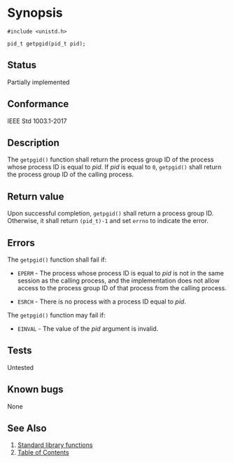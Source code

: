 # Synopsis

`#include <unistd.h>`

`pid_t getpgid(pid_t pid);`

## Status

Partially implemented

## Conformance

IEEE Std 1003.1-2017

## Description

The `getpgid()` function shall return the process group ID of the process whose process ID is equal to _pid_. If _pid_
is equal to `0`, `getpgid()` shall return the process group ID of the calling process.

## Return value

Upon successful completion, `getpgid()` shall return a process group ID. Otherwise, it shall return `(pid_t)-1` and set
`errno` to indicate the error.

## Errors

The `getpgid()` function shall fail if:

* `EPERM` - The process whose process ID is equal to _pid_ is not in the same session as the calling process, and the
 implementation does not allow access to the process group ID of that process from the calling process.

* `ESRCH` - There is no process with a process ID equal to _pid_.

The `getpgid()` function may fail if:

* `EINVAL` - The value of the _pid_ argument is invalid.

## Tests

Untested

## Known bugs

None

## See Also

1. [Standard library functions](../README.md)
2. [Table of Contents](../../../README.md)
